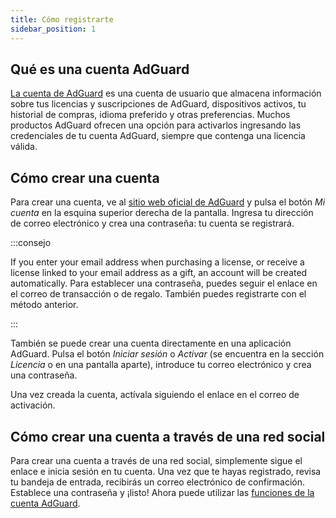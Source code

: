```yaml
---
title: Cómo registrarte
sidebar_position: 1
---
```


## Qué es una cuenta AdGuard

[La cuenta de AdGuard](https://my.adguard.com/) es una cuenta de usuario que almacena información sobre tus licencias y suscripciones de AdGuard, dispositivos activos, tu historial de compras, idioma preferido y otras preferencias. Muchos productos AdGuard ofrecen una opción para activarlos ingresando las credenciales de tu cuenta AdGuard, siempre que contenga una licencia válida.

## Cómo crear una cuenta

Para crear una cuenta, ve al [sitio web oficial de AdGuard](https://adguard.com/welcome.html) y pulsa el botón *Mi cuenta* en la esquina superior derecha de la pantalla. Ingresa tu dirección de correo electrónico y crea una contraseña: tu cuenta se registrará.

:::consejo

If you enter your email address when purchasing a license, or receive a license linked to your email address as a gift, an account will be created automatically. Para establecer una contraseña, puedes seguir el enlace en el correo de transacción o de regalo. También puedes registrarte con el método anterior.

:::

También se puede crear una cuenta directamente en una aplicación AdGuard. Pulsa el botón *Iniciar sesión* o *Activar* (se encuentra en la sección *Licencia* o en una pantalla aparte), introduce tu correo electrónico y crea una contraseña.

Una vez creada la cuenta, actívala siguiendo el enlace en el correo de activación.

## Cómo crear una cuenta a través de una red social

Para crear una cuenta a través de una red social, simplemente sigue el enlace [](https://auth.adguard.com/login.html) e inicia sesión en tu cuenta. Una vez que te hayas registrado, revisa tu bandeja de entrada, recibirás un correo electrónico de confirmación. Establece una contraseña y ¡listo! Ahora puede utilizar las [funciones de la cuenta AdGuard](https://adguard.com/kb/general/account/features/).
